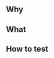 <!-- Thank you for sending a pull request! -->

## Why

<!-- Why do you want the feature and why does it make sense for the package? -->


## What

<!-- What is a solution you want to add? -->


## How to test

<!-- How can we test this pull request? -->


